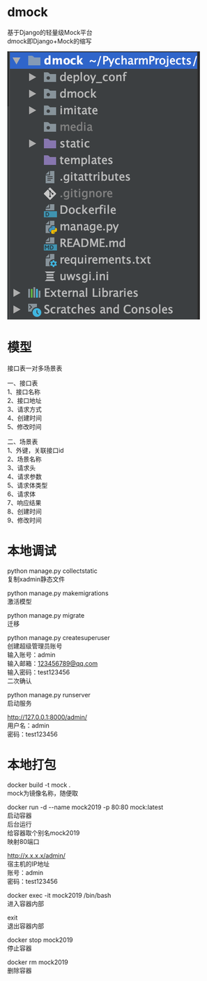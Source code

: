 # dmock  
基于Django的轻量级Mock平台  
dmock即Django+Mock的缩写  


![PyCharm截图](https://github.com/yjlch1016/dmock/blob/master/static/img/dmock.png)  


# 模型  
接口表一对多场景表  

一、接口表  
1、接口名称  
2、接口地址  
3、请求方式  
4、创建时间  
5、修改时间  

二、场景表  
1、外键，关联接口id  
2、场景名称  
3、请求头  
4、请求参数  
5、请求体类型  
6、请求体  
7、响应结果  
8、创建时间  
9、修改时间  


# 本地调试  
python manage.py collectstatic  
复制xadmin静态文件  

python manage.py makemigrations  
激活模型  

python manage.py migrate  
迁移  

python manage.py createsuperuser  
创建超级管理员账号  
输入账号：admin  
输入邮箱：123456789@qq.com  
输入密码：test123456  
二次确认  

python manage.py runserver  
启动服务  

http://127.0.0.1:8000/admin/  
用户名：admin  
密码：test123456  


# 本地打包  
docker build -t mock .  
mock为镜像名称，随便取  

docker run -d --name mock2019 -p 80:80 mock:latest  
启动容器  
后台运行  
给容器取个别名mock2019  
映射80端口  

http://x.x.x.x/admin/  
宿主机的IP地址  
账号：admin  
密码：test123456  

docker exec -it mock2019 /bin/bash  
进入容器内部  

exit  
退出容器内部  

docker stop mock2019  
停止容器  

docker rm mock2019  
删除容器  
